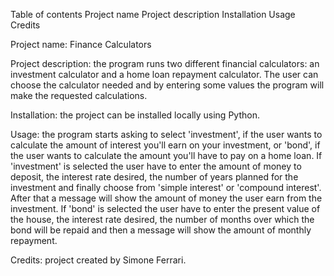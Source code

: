 Table of contents
Project name
Project description
Installation
Usage
Credits    

Project name: Finance Calculators

Project description: the program runs two different financial calculators: an investment calculator and a home loan repayment calculator.
                     The user can choose the calculator needed and by entering some values the program will make the requested calculations. 

Installation: the project can be installed locally using Python.

Usage: the program starts asking to select 'investment', if the user wants to calculate the amount of interest you'll earn on your investment, or 'bond', if the user wants to calculate the amount you'll have to pay on a home loan.
If 'investment' is selected the user have to enter the amount of money to deposit, the interest rate desired, the number of years planned for the investment and finally choose from 'simple interest' or 'compound interest'.
After that a message will show the amount of money the user earn from the investment.
If 'bond' is selected the user have to enter the present value of the house, the interest rate desired, the number of months over which the bond will be repaid and then a message will show the amount of monthly repayment.

Credits: project created by Simone Ferrari.
